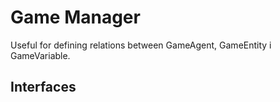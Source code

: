# Game Manager
Useful for defining relations between GameAgent, GameEntity i GameVariable.

## Interfaces
